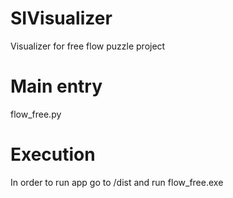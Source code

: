 # SIVisualizer
Visualizer for free flow puzzle project

# Main entry 
flow_free.py

# Execution 
In order to run app go to /dist and run flow_free.exe
